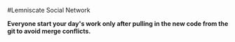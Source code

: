 #Lemniscate
Social Network

<b>Everyone start your day's work only after pulling in the new code from the git to avoid merge conflicts.</b>
